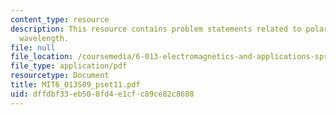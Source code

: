 ```yaml
---
content_type: resource
description: This resource contains problem statements related to polarization, and
  wavelength.
file: null
file_location: /coursemedia/6-013-electromagnetics-and-applications-spring-2009/dffdbf33eb508fd4e1cfc89ce82c8688_MIT6_013S09_pset11.pdf
file_type: application/pdf
resourcetype: Document
title: MIT6_013S09_pset11.pdf
uid: dffdbf33-eb50-8fd4-e1cf-c89ce82c8688
---
```

